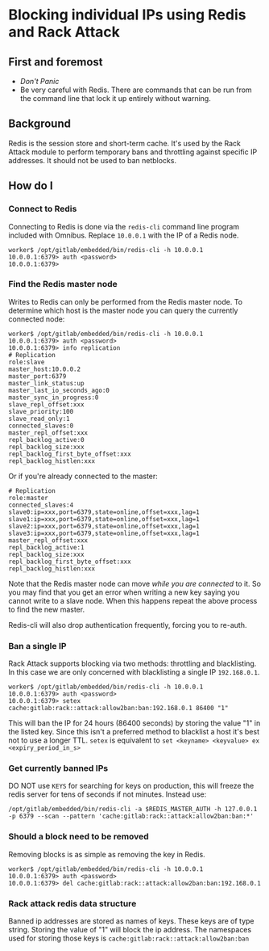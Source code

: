 # Blocking individual IPs using Redis and Rack Attack

## First and foremost

* *Don't Panic*
* Be very careful with Redis. There are commands that can be run from the command line that lock it up entirely without warning.

## Background

Redis is the session store and short-term cache. It's used by the Rack Attack module to perform temporary bans and throttling
against specific IP addresses. It should not be used to ban netblocks.

## How do I

### Connect to Redis

Connecting to Redis is done via the `redis-cli` command line program included with Omnibus. Replace `10.0.0.1`
with the IP of a Redis node.

```
worker$ /opt/gitlab/embedded/bin/redis-cli -h 10.0.0.1
10.0.0.1:6379> auth <password>
10.0.0.1:6379>
```

### Find the Redis master node

Writes to Redis can only be performed from the Redis master node. To determine which
host is the master node you can query the currently connected node:

```
worker$ /opt/gitlab/embedded/bin/redis-cli -h 10.0.0.1
10.0.0.1:6379> auth <password>
10.0.0.1:6379> info replication
# Replication
role:slave
master_host:10.0.0.2
master_port:6379
master_link_status:up
master_last_io_seconds_ago:0
master_sync_in_progress:0
slave_repl_offset:xxx
slave_priority:100
slave_read_only:1
connected_slaves:0
master_repl_offset:xxx
repl_backlog_active:0
repl_backlog_size:xxx
repl_backlog_first_byte_offset:xxx
repl_backlog_histlen:xxx
```

Or if you're already connected to the master:

```
# Replication
role:master
connected_slaves:4
slave0:ip=xxx,port=6379,state=online,offset=xxx,lag=1
slave1:ip=xxx,port=6379,state=online,offset=xxx,lag=1
slave2:ip=xxx,port=6379,state=online,offset=xxx,lag=1
slave3:ip=xxx,port=6379,state=online,offset=xxx,lag=1
master_repl_offset:xxx
repl_backlog_active:1
repl_backlog_size:xxx
repl_backlog_first_byte_offset:xxx
repl_backlog_histlen:xxx
```

Note that the Redis master node can move *while you are connected* to it. So you
may find that you get an error when writing a new key saying you cannot write to
a slave node. When this happens repeat the above process to find the new master.

Redis-cli will also drop authentication frequently, forcing you to re-auth.

### Ban a single IP

Rack Attack supports blocking via two methods: throttling and blacklisting. In this
case we are only concerned with blacklisting a single IP `192.168.0.1`.

```
worker$ /opt/gitlab/embedded/bin/redis-cli -h 10.0.0.1
10.0.0.1:6379> auth <password>
10.0.0.1:6379> setex cache:gitlab:rack::attack:allow2ban:ban:192.168.0.1 86400 "1"
```

This will ban the IP for 24 hours (86400 seconds) by storing the value "1" in the listed
key. Since this isn't a preferred method to blacklist a host it's best not to use a longer TTL.
`setex` is equivalent to `set <keyname> <keyvalue> ex <expiry_period_in_s>`

### Get currently banned IPs

DO NOT use `KEYS` for searching for keys on production, this will freeze the redis server for tens of seconds if not minutes.
Instead use:

```
/opt/gitlab/embedded/bin/redis-cli -a $REDIS_MASTER_AUTH -h 127.0.0.1 -p 6379 --scan --pattern 'cache:gitlab:rack::attack:allow2ban:ban:*'
```

### Should a block need to be removed

Removing blocks is as simple as removing the key in Redis.

```
worker$ /opt/gitlab/embedded/bin/redis-cli -h 10.0.0.1
10.0.0.1:6379> auth <password>
10.0.0.1:6379> del cache:gitlab:rack::attack:allow2ban:ban:192.168.0.1
```

### Rack attack redis data structure

Banned ip addresses are stored as names of keys.
These keys are of type string.
Storing the value of "1" will block the ip address.
The namespaces used for storing those keys is `cache:gitlab:rack::attack:allow2ban:ban`
